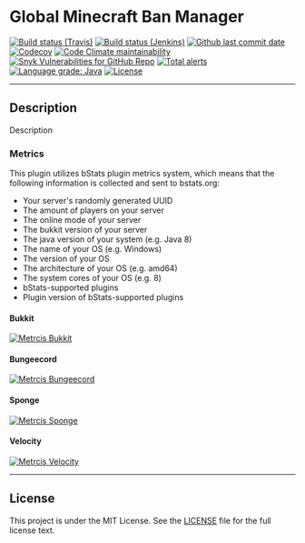 # Global Minecraft Ban Manager

[![Build status (Travis)](https://img.shields.io/travis/com/gmcbm/gmcbm/develop?label=Travis&logo=travis)](https://travis-ci.com/gmcbm/gmcbm)
[![Build status (Jenkins)](https://img.shields.io/jenkins/build?jobUrl=https%3A%2F%2Fci.gmcbm.net%2Fjob%2Fgmcbm%2Fjob%2Fgmcbm%2Fjob%2Fdevelop%2F&label=Jenkins&logo=jenkins)](https://ci.gmcbm.net/job/gmcbm/job/gmcbm)
[![Github last commit date](https://img.shields.io/github/last-commit/gmcbm/gmcbm?label=Updated&logo=github)](https://github.com/gmcbm/gmcbm/commits)
[![Codecov](https://img.shields.io/codecov/c/gh/gmcbm/gmcbm?label=Coverage&logo=codecov)](https://app.codecov.io/gh/gmcbm/gmcbm)
[![Code Climate maintainability](https://img.shields.io/codeclimate/maintainability/gmcbm/gmcbm?label=Maintainability)](https://codeclimate.com/github/gmcbm/gmcbm)
[![Snyk Vulnerabilities for GitHub Repo](https://img.shields.io/snyk/vulnerabilities/github/gmcbm/gmcbm?label=Vulnerabilities)](https://snyk.io/test/github/gmcbm/gmcbm)
[![Total alerts](https://img.shields.io/lgtm/alerts/g/gmcbm/gmcbm?logo=lgtm)](https://lgtm.com/projects/g/gmcbm/gmcbm/alerts/)
[![Language grade: Java](https://img.shields.io/lgtm/grade/java/g/gmcbm/gmcbm?logo=lgtm)](https://lgtm.com/projects/g/gmcbm/gmcbm/context:java)
[![License](https://img.shields.io/github/license/gmcbm/gmcbm?label=License)](https://github.com/gmcbm/gmcbm/blob/main/LICENSE)

<!--
[![GitHub stable release version](https://img.shields.io/github/release/gmcbm/gmcbm?label=Stable&logo=github)](https://github.com/gmcbm/gmcbm/releases/latest)
[![GitHub stable release date](https://img.shields.io/github/release-date/gmcbm/gmcbm?label=Released&logo=github)](https://github.com/gmcbm/gmcbm/releases/latest)
[![Github stable release downloads](https://img.shields.io/github/downloads/gmcbm/gmcbm/latest/total?label=Downloads&logo=github)](https://github.com/gmcbm/gmcbm/releases/latest)

[![GitHub experimental release version](https://img.shields.io/github/release/gmcbm/gmcbm/all?label=Experimental&logo=github)](https://github.com/gmcbm/gmcbm/releases)
[![GitHub experimental release date](https://img.shields.io/github/release-date-pre/gmcbm/gmcbm?label=Released&logo=github)](https://github.com/gmcbm/gmcbm/releases)
[![Github experimental release downloads](https://img.shields.io/github/downloads-pre/gmcbm/gmcbm/latest/total?label=Downloads&logo=github)](https://github.com/gmcbm/gmcbm/releases)
 -->

---

## Description

Description

### Metrics

This plugin utilizes bStats plugin metrics system, which means that the following information is collected and sent to bstats.org:

* Your server's randomly generated UUID
* The amount of players on your server
* The online mode of your server
* The bukkit version of your server
* The java version of your system (e.g. Java 8)
* The name of your OS (e.g. Windows)
* The version of your OS
* The architecture of your OS (e.g. amd64)
* The system cores of your OS (e.g. 8)
* bStats-supported plugins
* Plugin version of bStats-supported plugins

#### Bukkit

[![Metrcis Bukkit](https://bstats.org/signatures/bukkit/GMCBM-Bukkit.svg)](https://bstats.org/plugin/bukkit/GMCBM-Bukkit/10428)

#### Bungeecord

[![Metrcis Bungeecord](https://bstats.org/signatures/bungeecord/GMCBM.svg)](https://bstats.org/plugin/bungeecord/GMCBM/10425)

#### Sponge

[![Metrcis Sponge](https://bstats.org/signatures/sponge/GMCBM.svg)](https://bstats.org/plugin/sponge/GMCBM/10426)

#### Velocity

[![Metrcis Velocity](https://bstats.org/signatures/velocity/GMCBM.svg)](https://bstats.org/plugin/velocity/GMCBM/10427)

---

## License

This project is under the MIT License. See the [LICENSE](https://github.com/gmcbm/gmcbm/blob/main/LICENSE) file for the
full license text.

